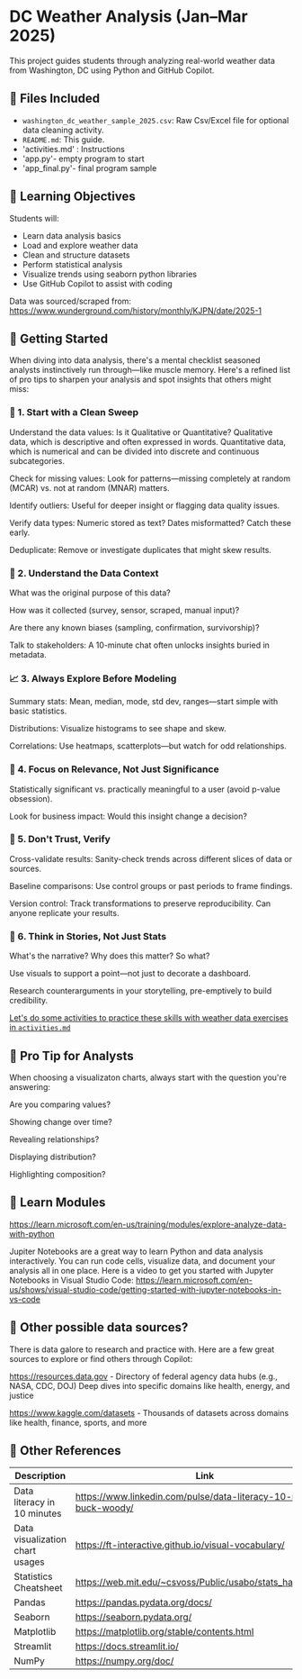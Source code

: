 # DC Weather Analysis (Jan–Mar 2025)

This project guides students through analyzing real-world weather data from Washington, DC using Python and GitHub Copilot.

## 📁 Files Included

- `washington_dc_weather_sample_2025.csv`: Raw Csv/Excel file for optional data cleaning activity.
- `README.md`: This guide.
- 'activities.md' : Instructions
- 'app.py'- empty program to start
- 'app_final.py'- final program sample

## 🧠 Learning Objectives

Students will:
- Learn data analysis basics
- Load and explore weather data
- Clean and structure datasets
- Perform statistical analysis
- Visualize trends using seaborn python libraries
- Use GitHub Copilot to assist with coding

Data was sourced/scraped from:
https://www.wunderground.com/history/monthly/KJPN/date/2025-1

## 🚀 Getting Started

When diving into data analysis, there's a mental checklist seasoned analysts instinctively run through—like muscle memory. Here's a refined list of pro tips to sharpen your analysis and spot insights that others might miss:

### 🧹 1. Start with a Clean Sweep

Understand the data values: Is it Qualitative or Quantitative? Qualitative data, which is descriptive and often expressed in words.
Quantitative data, which is numerical and can be divided into discrete and continuous subcategories.

Check for missing values: Look for patterns—missing completely at random (MCAR) vs. not at random (MNAR) matters.

Identify outliers: Useful for deeper insight or flagging data quality issues.

Verify data types: Numeric stored as text? Dates misformatted? Catch these early.

Deduplicate: Remove or investigate duplicates that might skew results.


### 🧭 2. Understand the Data Context
What was the original purpose of this data?

How was it collected (survey, sensor, scraped, manual input)?

Are there any known biases (sampling, confirmation, survivorship)?

Talk to stakeholders: A 10-minute chat often unlocks insights buried in metadata.


### 📈 3. Always Explore Before Modeling
Summary stats: Mean, median, mode, std dev, ranges—start simple with basic statistics.

Distributions: Visualize histograms to see shape and skew.

Correlations: Use heatmaps, scatterplots—but watch for odd relationships.


### 🎯 4. Focus on Relevance, Not Just Significance
Statistically significant vs. practically meaningful to a user (avoid p-value obsession).

Look for business impact: Would this insight change a decision?


### 🧠 5. Don't Trust, Verify
Cross-validate results: Sanity-check trends across different slices of data or sources.

Baseline comparisons: Use control groups or past periods to frame findings.

Version control: Track transformations to preserve reproducibility. Can anyone replicate your results.


### 🧩 6. Think in Stories, Not Just Stats
What's the narrative? Why does this matter? So what?

Use visuals to support a point—not just to decorate a dashboard.

Research counterarguments in your storytelling, pre-emptively to build credibility.

[Let's do some activities to practice these skills with weather data exercises in `activities.md`](./activities.md)

## 🧠 Pro Tip for Analysts
When choosing a visualizaton charts, always start with the question you're answering:

Are you comparing values?

Showing change over time?

Revealing relationships?

Displaying distribution?

Highlighting composition?

## 📓  Learn Modules 
https://learn.microsoft.com/en-us/training/modules/explore-analyze-data-with-python

Jupiter Notebooks are a great way to learn Python and data analysis interactively. You can run code cells, visualize data, and document your analysis all in one place.  Here is a video to get you started with Jupyter Notebooks in Visual Studio Code:
https://learn.microsoft.com/en-us/shows/visual-studio-code/getting-started-with-jupyter-notebooks-in-vs-code

## 🧠 Other possible data sources?

There is data galore to research and practice with. Here are a few great sources to explore or find others through Copilot:

https://resources.data.gov	- Directory of federal agency data hubs (e.g., NASA, CDC, DOJ)	Deep dives into specific domains like health, energy, and justice

https://www.kaggle.com/datasets - Thousands of datasets across domains like health, finance, sports, and more


## 📌 Other References
| Description | Link |
|-------------|------|
| Data literacy in 10 minutes | https://www.linkedin.com/pulse/data-literacy-10-minutes-buck-woody/ |
| Data visualization chart usages | https://ft-interactive.github.io/visual-vocabulary/ |
| Statistics Cheatsheet | https://web.mit.edu/~csvoss/Public/usabo/stats_handout.pdf |
| Pandas | https://pandas.pydata.org/docs/ |
| Seaborn | https://seaborn.pydata.org/ |
| Matplotlib | https://matplotlib.org/stable/contents.html |
| Streamlit | https://docs.streamlit.io/ |
| NumPy | https://numpy.org/doc/ |

